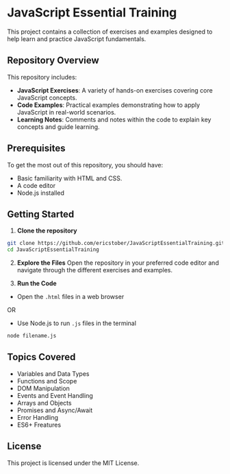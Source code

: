 # JavaScript Essential Training

This project contains a collection of exercises and examples designed to help learn and practice JavaScript fundamentals.

## Repository Overview

This repository includes:

- **JavaScript Exercises**: A variety of hands-on exercises covering core JavaScript concepts.
- **Code Examples**: Practical examples demonstrating how to apply JavaScript in real-world scenarios.
- **Learning Notes**: Comments and notes within the code to explain key concepts and guide learning.

## Prerequisites

To get the most out of this repository, you should have:

- Basic familiarity with HTML and CSS.
- A code editor
- Node.js installed

## Getting Started

1. **Clone the repository**

```bash
git clone https://github.com/ericstober/JavaScriptEssentialTraining.git
cd JavaScriptEssentialTraining
```

2. **Explore the Files**
   Open the repository in your preferred code editor and navigate through the different exercises and examples.

3. **Run the Code**

- Open the `.html` files in a web browser

OR

- Use Node.js to run `.js` files in the terminal

```bash
node filename.js
```

## Topics Covered

- Variables and Data Types
- Functions and Scope
- DOM Manipulation
- Events and Event Handling
- Arrays and Objects
- Promises and Async/Await
- Error Handling
- ES6+ Freatures

## License

This project is licensed under the MIT License.
